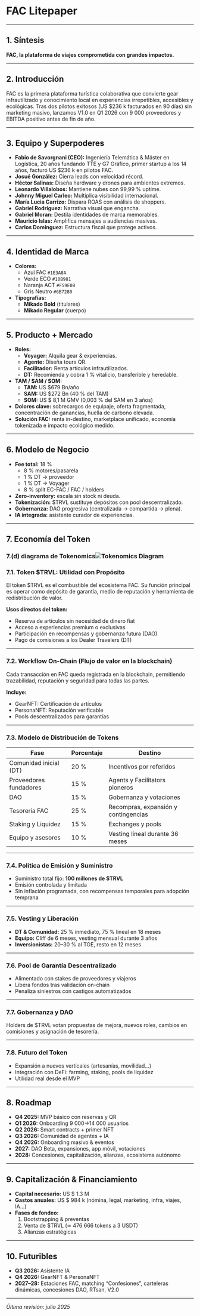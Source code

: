# FAC Litepaper

---

## 1. Síntesis
**FAC, la plataforma de viajes comprometida con grandes impactos.**

---

## 2. Introducción  
FAC es la primera plataforma turística colaborativa que convierte gear infrautilizado y conocimiento local en experiencias irrepetibles, accesibles y ecológicas. Tras dos pilotos exitosos (US $236 k facturados en 90 días) sin marketing masivo, lanzamos V1.0 en Q1 2026 con 9 000 proveedores y EBITDA positivo antes de fin de año.

---

## 3. Equipo y Superpoderes  
- **Fabio de Savorgnani (CEO):** Ingeniería Telemática & Máster en Logística, 20 años fundando TTE y G7 Gráfico, primer startup a los 14 años, facturó US $236 k en pilotos FAC.  
- **Josué González:** Cierra leads con velocidad récord.  
- **Héctor Salinas:** Diseña hardware y drones para ambientes extremos.  
- **Leonardo Villalobos:** Mantiene nubes con 99,99 % uptime.  
- **Johnny Miguel Carleo:** Multiplica visibilidad internacional.  
- **María Lucia Carrizo:** Dispara ROAS con análisis de shoppers.  
- **Gabriel Rodríguez:** Narrativa visual que engancha.  
- **Gabriel Moran:** Destila identidades de marca memorables.  
- **Mauricio Islas:** Amplifica mensajes a audiencias masivas.  
- **Carlos Domínguez:** Estructura fiscal que protege activos.

---

## 4. Identidad de Marca  
- **Colores:**  
  - Azul FAC `#1E3A8A`  
  - Verde ECO `#10B981`  
  - Naranja ACT `#F59E0B`  
  - Gris Neutro `#6B7280`  
- **Tipografías:**  
  - **Mikado Bold** (titulares)  
  - **Mikado Regular** (cuerpo)

---

## 5. Producto + Mercado  
- **Roles:**  
  - **Voyager:** Alquila gear & experiencias.  
  - **Agente:** Diseña tours QR.  
  - **Facilitador:** Renta artículos infrautilizados.  
  - **DT:** Recomienda y cobra 1 % vitalicio, transferible y heredable.  
- **TAM / SAM / SOM:**  
  - **TAM:** US $679 Bn/año  
  - **SAM:** US $272 Bn (40 % del TAM)  
  - **SOM:** US $ 8,1 M GMV (0,003 % del SAM en 3 años)  
- **Dolores clave:** sobrecargos de equipaje, oferta fragmentada, concentración de ganancias, huella de carbono elevada.  
- **Solución FAC:** renta in-destino, marketplace unificado, economía tokenizada e impacto ecológico medido.

---

## 6. Modelo de Negocio  
- **Fee total:** 18 %  
  - 8 % motores/pasarela  
  - 1 % DT → proveedor  
  - 1 % DT → Voyager  
  - 8 % split EC-FAC / FAC / holders  
- **Zero-inventory:** escala sin stock ni deuda.  
- **Tokenización:** $TRVL sustituye depósitos con pool descentralizado.  
- **Gobernanza:** DAO progresiva (centralizada → compartida → plena).  
- **IA integrada:** asistente curador de experiencias.

---

## 7. Economía del Token  
### 7.(d) diagrama de Tokenomics![Tokenomics Diagram](diagramatokenomics.png)


### 7.1. Token $TRVL: Utilidad con Propósito  
El token $TRVL es el combustible del ecosistema FAC. Su función principal es operar como depósito de garantía, medio de reputación y herramienta de redistribución de valor.

**Usos directos del token:**  
- Reserva de artículos sin necesidad de dinero fiat  
- Acceso a experiencias premium o exclusivas  
- Participación en recompensas y gobernanza futura (DAO)  
- Pago de comisiones a los Dealer Travelers (DT)  

---

### 7.2. Workflow On-Chain (Flujo de valor en la blockchain)  
Cada transacción en FAC queda registrada en la blockchain, permitiendo trazabilidad, reputación y seguridad para todas las partes.

**Incluye:**  
- GearNFT: Certificación de artículos  
- PersonaNFT: Reputación verificable  
- Pools descentralizados para garantías  

---

### 7.3. Modelo de Distribución de Tokens  

| Fase                   | Porcentaje | Destino                              |
|------------------------|------------|---------------------------------------|
| Comunidad inicial (DT) | 20 %       | Incentivos por referidos              |
| Proveedores fundadores | 15 %       | Agents y Facilitators pioneros        |
| DAO                    | 15 %       | Gobernanza y votaciones               |
| Tesorería FAC          | 25 %       | Recompras, expansión y contingencias  |
| Staking y Liquidez     | 15 %       | Exchanges y pools                     |
| Equipo y asesores      | 10 %       | Vesting lineal durante 36 meses       |

---

### 7.4. Política de Emisión y Suministro  
- Suministro total fijo: **100 millones de $TRVL**  
- Emisión controlada y limitada  
- Sin inflación programada, con recompensas temporales para adopción temprana  

---

### 7.5. Vesting y Liberación  
- **DT & Comunidad:** 25 % inmediato, 75 % lineal en 18 meses  
- **Equipo:** Cliff de 6 meses, vesting mensual durante 3 años  
- **Inversionistas:** 20–30 % al TGE, resto en 12 meses  

---

### 7.6. Pool de Garantía Descentralizado  
- Alimentado con stakes de proveedores y viajeros  
- Libera fondos tras validación on-chain  
- Penaliza siniestros con castigos automatizados  

---

### 7.7. Gobernanza y DAO  
Holders de $TRVL votan propuestas de mejora, nuevos roles, cambios en comisiones y asignación de tesorería.  

---

### 7.8. Futuro del Token  
- Expansión a nuevos verticales (artesanías, movilidad…)  
- Integración con DeFi: farming, staking, pools de liquidez  
- Utilidad real desde el MVP  


---

## 8. Roadmap  
- **Q4 2025:** MVP básico con reservas y QR  
- **Q1 2026:** Onboarding 9 000→14 000 usuarios  
- **Q2 2026:** Smart contracts + primer NFT  
- **Q3 2026:** Comunidad de agentes + IA  
- **Q4 2026:** Onboarding masivo & eventos  
- **2027:** DAO Beta, expansiones, app móvil, votaciones  
- **2028:** Concesiones, capitalización, alianzas, ecosistema autónomo  

---

## 9. Capitalización & Financiamiento  
- **Capital necesario:** US $ 1.3 M  
- **Gastos anuales:** US $ 984 k (nómina, legal, marketing, infra, viajes, IA…)  
- **Fases de fondeo:**  
  1. Bootstrapping & preventas  
  2. Venta de $TRVL (≃ 476 666 tokens a 3 USDT)  
  3. Alianzas estratégicas  

---

## 10. Futuribles  
- **Q3 2026:** Asistente IA  
- **Q4 2026:** GearNFT & PersonaNFT  
- **2027–28:** Estaciones FAC, matching “Confesiones”, carteleras dinámicas, concesiones DAO, RTsan, V2.0  

---
*Última revisión: julio 2025*  
